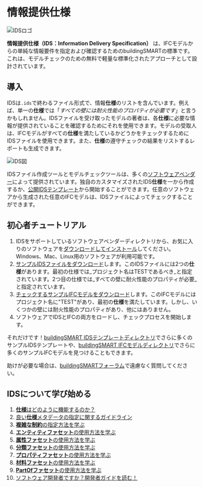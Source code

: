 # 情報提供仕様

![IDSロゴ](../Documentation/ids-logo.png)

**情報提供仕様（IDS：Information Delivery Specification）** は、IFCモデルからの単純な情報要件を指定および確認するためのbuildingSMARTの標準です。これは、モデルチェックのための無料で軽量な標準化されたアプローチとして設計されています。

## 導入

IDSは`.ids`で終わるファイル形式で、情報**仕様**のリストを含んでいます。例えば、単一の**仕様**では「_すべての壁には耐火性能のプロパティが必要です_」と言うかもしれません。IDSファイルを受け取ったモデルの著者は、各**仕様**に必要な情報が提供されていることを確認するためにそれを使用できます。モデルの受取人は、IFCモデルがすべての**仕様**を満たしているかどうかをチェックするためにIDSファイルを使用できます。また、**仕様**の遵守チェックの結果をリストするレポートも生成できます。

![IDS図](../Documentation/ids-diagram.png)

IDSファイル作成ツールとモデルチェックツールは、多くの[ソフトウェアベンダー](https://technical.buildingsmart.org/resources/software-implementations/)によって提供されています。独自のカスタマイズされたIDS**仕様**を一から作成するか、[公開IDSテンプレート](todo)から開始することができます。任意のソフトウェアから生成された任意のIFCモデルは、IDSファイルによってチェックすることができます。

## 初心者チュートリアル

1. IDSをサポートしているソフトウェアベンダーディレクトリから、お気に入りのソフトウェアを[ダウンロードしてインストール](https://technical.buildingsmart.org/resources/software-implementations/)してください。Windows、Mac、Linux用のソフトウェアが利用可能です。
2. [サンプルIDSファイルをダウンロード](library/sample.ids)します。このIDSファイルには2つの**仕様**があります。最初の仕様では_プロジェクト名はTESTであるべき_と指定されています。2つ目の仕様では_すべての壁に耐火性能のプロパティが必要_と指定されています。
3. [チェックするサンプルIFCモデルをダウンロード](library/sample.ifc)します。このIFCモデルにはプロジェクト名に"TEST"があり、最初の**仕様**を満たしています。しかし、いくつかの壁には耐火性能のプロパティがあり、他にはありません。
4. ソフトウェアでIDSとIFCの両方をロードし、チェックプロセスを開始します。

それだけです！[buildingSMART IDSテンプレートディレクトリ](https://github.com/buildingSMART/IDS/tree/master/Development)でさらに多くのサンプルIDSテンプレートや、[buildingSMART IFCモデルディレクトリ](https://github.com/buildingSMART/Sample-Test-Files)でさらに多くのサンプルIFCモデルを見つけることもできます。

助けが必要な場合は、[buildingSMARTフォーラム](https://forums.buildingsmart.org/)で遠慮なく質問してください。

## IDSについて学び始める

1. [**仕様**はどのように機能するのか？](specifications.jp.md)
1. [良い**仕様**メタデータの指定に関するガイドライン](ids-metadata.jp.md)
1. [**複雑な制約**の指定方法を学ぶ](restrictions.jp.md)
1. [**エンティティファセット**の使用方法を学ぶ](entity-facet.jp.md)
1. [**属性ファセット**の使用方法を学ぶ](attribute-facet.jp.md)
1. [**分類ファセット**の使用方法を学ぶ](classification-facet.jp.md)
1. [**プロパティファセット**の使用方法を学ぶ](property-facet.jp.md)
1. [**材料ファセット**の使用方法を学ぶ](material-facet.jp.md)
1. [**PartOfファセット**の使用方法を学ぶ](partof-facet.jp.md)
1. [ソフトウェア開発者ですか？開発者ガイドを読む！](developer-guide.jp.md)
